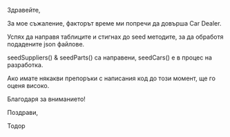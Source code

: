 Здравейте,

За мое съжаление, факторът време ми попречи да довърша Car Dealer.

Успях да направя таблиците и стигнах до seed методите, за да обработя подадените json файлове. 

seedSuppliers() & seedParts() са направени, seedCars() е в процес на разработка.

Ако имате някакви препоръки с написания код до този момент, ще го оценя високо.

Благодаря за вниманието!

Поздрави,

Тодор




